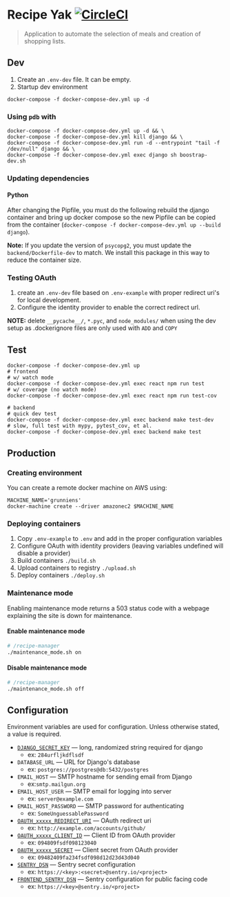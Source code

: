 # Recipe Yak [![CircleCI](https://circleci.com/gh/recipeyak/recipeyak.svg?style=svg)](https://circleci.com/gh/recipeyak/recipeyak)
> Application to automate the selection of meals and creation of shopping lists.

## Dev
1. Create an `.env-dev` file. It can be empty.
2. Startup dev environment
```
docker-compose -f docker-compose-dev.yml up -d
```

### Using `pdb` with
```
docker-compose -f docker-compose-dev.yml up -d && \
docker-compose -f docker-compose-dev.yml kill django && \
docker-compose -f docker-compose-dev.yml run -d --entrypoint "tail -f /dev/null" django && \
docker-compose -f docker-compose-dev.yml exec django sh boostrap-dev.sh
```

### Updating dependencies
#### Python
After changing the Pipfile, you must do the following rebuild the django container and bring up docker compose so the new Pipfile can be copied from the container (`docker-compose -f docker-compose-dev.yml up --build django`).

__Note:__ If you update the version of `psycopg2`, you must update the `backend/Dockerfile-dev` to match. We install this package in this way to reduce the container size.

### Testing OAuth
1. create an `.env-dev` file based on `.env-example` with proper redirect uri's for local development.
2. Configure the identity provider to enable the correct redirect url.

**NOTE:** delete `__pycache__/`, `*.pyc`, and `node_modules/` when using the dev
setup as .dockerignore files are only used with `ADD` and `COPY`

## Test

```
docker-compose -f docker-compose-dev.yml up
# frontend
# w/ watch mode
docker-compose -f docker-compose-dev.yml exec react npm run test
# w/ coverage (no watch mode)
docker-compose -f docker-compose-dev.yml exec react npm run test-cov

# backend
# quick dev test
docker-compose -f docker-compose-dev.yml exec backend make test-dev
# slow, full test with mypy, pytest_cov, et al.
docker-compose -f docker-compose-dev.yml exec backend make test
```

## Production
### Creating environment
You can create a remote docker machine on AWS using:
```
MACHINE_NAME='grunniens'
docker-machine create --driver amazonec2 $MACHINE_NAME
```

### Deploying containers

1. Copy `.env-example` to `.env` and add in the proper configuration variables
2. Configure OAuth with identity providers (leaving variables undefined will disable a provider)
3. Build containers `./build.sh`
4. Upload containers to registry `./upload.sh`
5. Deploy containers `./deploy.sh`

### Maintenance mode
Enabling maintenance mode returns a 503 status code with a webpage explaining the site is down for maintenance.

#### Enable maintenance mode
```bash
# /recipe-manager
./maintenance_mode.sh on
```

#### Disable maintenance mode
```bash
# /recipe-manager
./maintenance_mode.sh off
```

## Configuration
Environment variables are used for configuration. Unless otherwise stated, a value is required.

- [`DJANGO_SECRET_KEY`][django-secret] — long, randomized string required for django
    + ex: `284urfljkdflsdf`
- `DATABASE_URL` — URL for Django's database
    + ex: `postgres://postgres@db:5432/postgres`
- `EMAIL_HOST` — SMTP hostname for sending email from Django
    + ex:`smtp.mailgun.org`
- `EMAIL_HOST_USER` — SMTP email for logging into server
    + ex: `server@example.com`
- `EMAIL_HOST_PASSWORD` — SMTP password for authenticating
    + ex: `SomeUnguessablePassword`
- [`OAUTH_xxxxx_REDIRECT_URI`][github-redirect-uri] — OAuth redirect uri
    + ex: `http://example.com/accounts/github/`
-   [`OAUTH_xxxxx_CLIENT_ID`][github-oauth] — Client ID from OAuth provider
    +   ex: `094809fsdf098123040`
- [`OAUTH_xxxxx_SECRET`][github-oauth] — Client secret from OAuth provider
    + ex: `09482409fa234fsdf098d12d23d43d040`
- [`SENTRY_DSN`][sentry-dsn] — Sentry secret configuration
    + ex: `https://<key>:<secret>@sentry.io/<project>`
- [`FRONTEND_SENTRY_DSN`][sentry-dsn] — Sentry configuration for public facing code
    + ex: `https://<key>@sentry.io/<project>`

[0]: https://docs.docker.com/engine/reference/builder/#dockerignore-file
[django-secret]: https://docs.djangoproject.com/en/dev/ref/settings/#std:setting-SECRET_KEY
[sentry-dsn]: https://docs.sentry.io/quickstart/#about-the-dsn
[github-redirect-uri]: https://developer.github.com/apps/building-oauth-apps/authorization-options-for-oauth-apps/#redirect-urls
[github-oauth]: https://developer.github.com/apps/building-oauth-apps/authorization-options-for-oauth-apps/#web-application-flow
